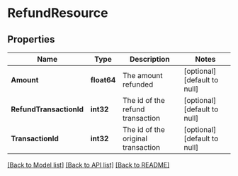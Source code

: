 # RefundResource

## Properties
Name | Type | Description | Notes
------------ | ------------- | ------------- | -------------
**Amount** | **float64** | The amount refunded | [optional] [default to null]
**RefundTransactionId** | **int32** | The id of the refund transaction | [optional] [default to null]
**TransactionId** | **int32** | The id of the original transaction | [optional] [default to null]

[[Back to Model list]](../README.md#documentation-for-models) [[Back to API list]](../README.md#documentation-for-api-endpoints) [[Back to README]](../README.md)



